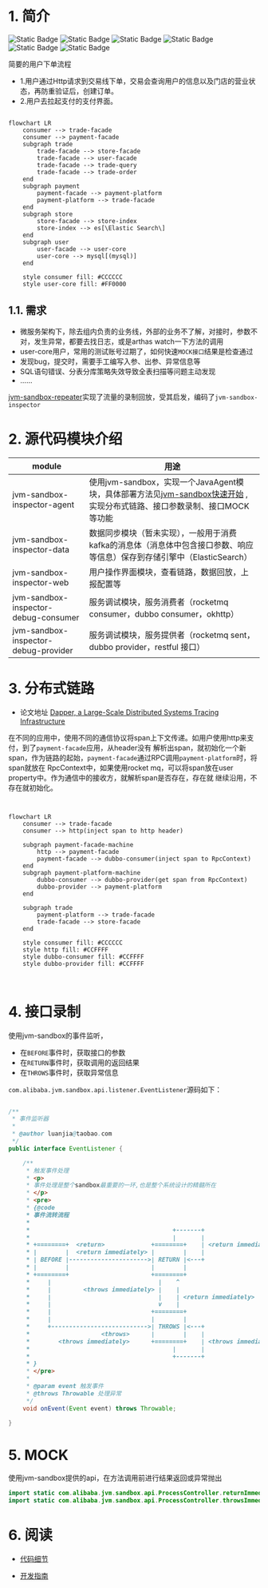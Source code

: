 # 1. 简介

![Static Badge](https://img.shields.io/badge/jvm_sandbox-1.4.0-blue)
![Static Badge](https://img.shields.io/badge/http--yellow)
![Static Badge](https://img.shields.io/badge/dubbo-3.0-red)
![Static Badge](https://img.shields.io/badge/jdbc--green)
![Static Badge](https://img.shields.io/badge/rocket-4.8.0-%23CC0033)
![Static Badge](https://img.shields.io/badge/TTL-2.10.2-%23660066)

简要的用户下单流程

- 1.用户通过Http请求到交易线下单，交易会查询用户的信息以及门店的营业状态，再防重验证后，创建订单。
- 2.用户去拉起支付的支付界面。


```mermaid

flowchart LR
    consumer --> trade-facade
    consumer --> payment-facade
    subgraph trade
        trade-facade --> store-facade
        trade-facade --> user-facade
        trade-facade --> trade-query
        trade-facade --> trade-order
    end
    subgraph payment
        payment-facade --> payment-platform
        payment-platform --> trade-facade
    end
    subgraph store
        store-facade --> store-index
        store-index --> es[\Elastic Search\]
    end
    subgraph user
        user-facade --> user-core
        user-core --> mysql[(mysql)]
    end

    style consumer fill: #CCCCCC
    style user-core fill: #FF0000

```

## 1.1. 需求

- 微服务架构下，除去组内负责的业务线，外部的业务不了解，对接时，参数不对，发生异常，都要去找日志，或是arthas watch一下方法的调用
- user-core用户，常用的测试账号过期了，如何快速`MOCK接口`结果是检查通过
- 发现bug，提交时，需要手工编写入参、出参、异常信息等
- SQL语句错误、分表分库策略失效导致全表扫描等问题主动发现
- ……

[jvm-sandbox-repeater](https://github.com/alibaba/jvm-sandbox-repeater)实现了流量的录制回放，受其启发，编码了`jvm-sandbox-inspector`

# 2. 源代码模块介绍

| module                               | 用途                                                                                                                                             |
|--------------------------------------|------------------------------------------------------------------------------------------------------------------------------------------------|
| jvm-sandbox-inspector-agent          | 使用jvm-sandbox，实现一个JavaAgent模块，具体部署方法见[jvm-sandbox快速开始](https://github.com/alibaba/jvm-sandbox/wiki/USER-QUICK-START) ,实现分布式链路、接口参数录制、接口MOCK等功能 |
| jvm-sandbox-inspector-data           | 数据同步模块（暂未实现），一般用于消费kafka的消息体（消息体中包含接口参数、响应等信息）保存到存储引擎中（ElasticSearch）                                                                          |
| jvm-sandbox-inspector-web            | 用户操作界面模块，查看链路，数据回放，上报配置等                                                                                                                       |
| jvm-sandbox-inspector-debug-consumer | 服务调试模块，服务消费者（rocketmq consumer，dubbo consumer，okhttp）                                                                                          |
| jvm-sandbox-inspector-debug-provider | 服务调试模块，服务提供者（rocketmq sent，dubbo provider，restful 接口）                                                                                          |

# 3. 分布式链路

- 论文地址 [ Dapper, a Large-Scale Distributed Systems Tracing Infrastructure](https://storage.googleapis.com/gweb-research2023-media/pubtools/pdf/36356.pdf  )

在不同的应用中，使用不同的通信协议将span上下文传递。如用户使用http来支付，到了`payment-facade`应用，从header没有
解析出span，就初始化一个新span，作为链路的起始，`payment-facade`通过RPC调用`payment-platform`时，将span就放在
RpcContext中，如果使用rocket mq，可以将span放在user property中。作为通信中的接收方，就解析span是否存在，存在就
继续沿用，不存在就初始化。

```mermaid


flowchart LR
    consumer --> trade-facade
    consumer --> http(inject span to http header)

    subgraph payment-facade-machine
        http --> payment-facade
        payment-facade --> dubbo-consumer(inject span to RpcContext)
    end
    subgraph payment-platform-machine
        dubbo-consumer --> dubbo-provider(get span from RpcContext)
        dubbo-provider --> payment-platform
    end

    subgraph trade
        payment-platform --> trade-facade
        trade-facade --> store-facade
    end

    style consumer fill: #CCCCCC
    style http fill: #CCFFFF
    style dubbo-consumer fill: #CCFFFF
    style dubbo-provider fill: #CCFFFF



```

# 4. 接口录制

使用jvm-sandbox的事件监听，
- 在`BEFORE`事件时，获取接口的参数
- 在`RETURN`事件时，获取调用的返回结果
- 在`THROWS`事件时，获取异常信息

`com.alibaba.jvm.sandbox.api.listener.EventListener`源码如下：
```java

/**
 * 事件监听器
 *
 * @author luanjia@taobao.com
 */
public interface EventListener {

    /**
     * 触发事件处理
     * <p>
     * 事件处理是整个sandbox最重要的一环,也是整个系统设计的精髓所在
     * </p>
     * <pre>
     * {@code
     * 事件流转流程
     *
     *                                        +-------+
     *                                        |       |
     * +========+  <return>             +========+    | <return immediately>
     * |        |  <return immediately> |        |    |
     * | BEFORE |---------------------->| RETURN |<---+
     * |        |                       |        |
     * +========+                       +========+
     *     |                              |    ^
     *     |         <throws immediately> |    |
     *     |                              |    | <return immediately>
     *     |                              v    |
     *     |                            +========+
     *     |                            |        |
     *     +--------------------------->| THROWS |<---+
     *                    <throws>      |        |    |
     *        <throws immediately>      +========+    | <throws immediately>
     *                                        |       |
     *                                        +-------+
     * }
     * </pre>
     *
     * @param event 触发事件
     * @throws Throwable 处理异常
     */
    void onEvent(Event event) throws Throwable;

}

```

# 5. MOCK

使用jvm-sandbox提供的api，在方法调用前进行结果返回或异常抛出
```java
import static com.alibaba.jvm.sandbox.api.ProcessController.returnImmediately;
import static com.alibaba.jvm.sandbox.api.ProcessController.throwsImmediately;
```

# 6. 阅读

- [代码细节](doc%2Fnotes.md)

- [开发指南](doc%2Fguide.md)